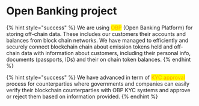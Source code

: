 # Open Banking project

{% hint style="success" %}
We are using <mark style="color:orange;">OBP</mark> (Open Banking Platform) for storing off-chain data. These includes our customers their accounts and balances from block chain networks. We have managed to efficiently and securely connect blockchain chain about emission tokens held  and off-chain data with information about customers, including their personal info, documents (passports, IDs) and their on chain token balances.
{% endhint %}

{% hint style="success" %}
We have advanced in term of <mark style="color:orange;">KYC approval</mark> process for counterparties where governments and companies can easily verify their blockchain counterparties with OBP KYC systems and approve or reject them based on information provided.
{% endhint %}

